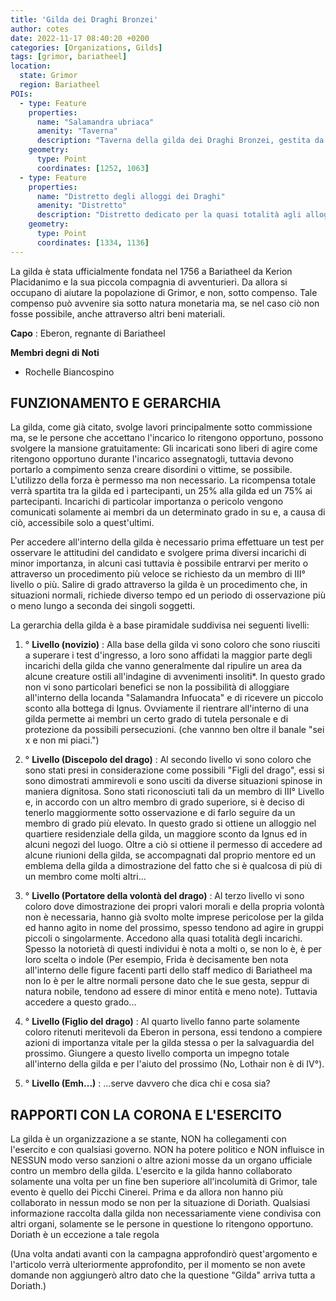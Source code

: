 ```yaml
---
title: 'Gilda dei Draghi Bronzei'
author: cotes
date: 2022-11-17 08:40:20 +0200
categories: [Organizations, Gilds]
tags: [grimor, bariatheel]
location:
  state: Grimor
  region: Bariatheel
POIs:
  - type: Feature
    properties:
      name: "Salamandra ubriaca"
      amenity: "Taverna"
      description: "Taverna della gilda dei Draghi Bronzei, gestita da Killian e, quand'esso non è presente, Pherin."
    geometry:
      type: Point
      coordinates: [1252, 1063]
  - type: Feature
    properties:
      name: "Distretto degli alloggi dei Draghi"
      amenity: "Distretto"
      description: "Distretto dedicato per la quasi totalità agli alloggi dei membri della gilda, oltre a loro vi sono altri piccoli negozi di viveri ed oggetti vari."
    geometry:
      type: Point
      coordinates: [1334, 1136]
---
```



La gilda è stata ufficialmente fondata nel 1756 a Bariatheel da Kerion Placidanimo e la sua piccola compagnia di avventurieri. Da allora si occupano di aiutare la popolazione di Grimor, e non, sotto compenso. Tale compenso può avvenire sia sotto natura monetaria ma, se nel caso ciò non fosse possibile, anche attraverso altri beni materiali.

**Capo**
: Eberon, regnante di Bariatheel

**Membri degni di Noti**
- Rochelle Biancospino

FUNZIONAMENTO E GERARCHIA
-------------------------

La gilda, come già citato, svolge lavori principalmente sotto commissione ma, se le persone che accettano l'incarico lo ritengono opportuno, possono svolgere la mansione gratuitamente: Gli incaricati sono liberi di agire come ritengono opportuno durante l'incarico assegnatogli, tuttavia devono portarlo a compimento senza creare disordini o vittime, se possibile. L'utilizzo della forza è permesso ma non necessario. La ricompensa totale verrà spartita tra la gilda ed i partecipanti, un 25% alla gilda ed un 75% ai partecipanti. Incarichi di particolar importanza o pericolo vengono comunicati solamente ai membri da un determinato grado in su e, a causa di ciò, accessibile solo a quest'ultimi.
 
Per accedere all'interno della gilda è necessario prima effettuare un test per osservare le attitudini del candidato e svolgere prima diversi incarichi di minor importanza, in alcuni casi tuttavia è possibile entrarvi per merito o attraverso un procedimento più veloce se richiesto da un membro di III° livello o più. Salire di grado attraverso la gilda è un procedimento che, in situazioni normali, richiede diverso tempo ed un periodo di osservazione più o meno lungo a seconda dei singoli soggetti.
 
La gerarchia della gilda è a base piramidale suddivisa nei seguenti livelli:

1. ° **Livello (novizio)**
  : Alla base della gilda vi sono coloro che sono riusciti a superare i test d'ingresso, a loro sono affidati la maggior parte degli incarichi della gilda che vanno generalmente dal ripulire un area da alcune creature ostili all'indagine di avvenimenti insoliti*. In questo grado non vi sono particolari benefici se non la possibilità di alloggiare all'interno della locanda "Salamandra Infuocata" e di ricevere un piccolo sconto alla bottega di Ignus. Ovviamente il rientrare all'interno di una gilda permette ai membri un certo grado di tutela personale e di protezione da possibili persecuzioni. (che vannno ben oltre il banale "sei x e non mi piaci.")

2. ° **Livello (Discepolo del drago)**
  : Al secondo livello vi sono coloro che sono stati presi in considerazione come possibili "Figli del drago", essi si sono dimostrati ammirevoli e sono usciti da diverse situazioni spinose in maniera dignitosa. Sono stati riconosciuti tali da un membro di III° Livello e, in accordo con un altro membro di grado superiore, si è deciso di tenerlo maggiormente sotto osservazione e di farlo seguire da un membro di grado più elevato. In questo grado si ottiene un alloggio nel quartiere residenziale della gilda, un maggiore sconto da Ignus ed in alcuni negozi del luogo. Oltre a ciò si ottiene il permesso di accedere ad alcune riunioni della gilda, se accompagnati dal proprio mentore ed un emblema della gilda a dimostrazione del fatto che si è qualcosa di più di un membro come molti altri...

3. ° **Livello (Portatore della volontà del drago)**
  : Al terzo livello vi sono coloro dove dimostrazione dei propri valori morali e della propria volontà non è necessaria, hanno già svolto molte imprese pericolose per la gilda ed hanno agito in nome del prossimo, spesso tendono ad agire in gruppi piccoli o singolarmente. Accedono alla quasi totalità degli incarichi. Spesso la notorietà di questi individui è nota a molti o, se non lo è, è per loro scelta o indole (Per esempio, Frida è decisamente ben nota all'interno delle figure facenti parti dello staff medico di Bariatheel ma non lo è per le altre normali persone dato che le sue gesta, seppur di natura nobile, tendono ad essere di minor entità e meno note). Tuttavia accedere a questo grado...

4. ° **Livello (Figlio del drago)**
  : Al quarto livello fanno parte solamente coloro ritenuti meritevoli da Eberon in persona, essi tendono a compiere azioni di importanza vitale per la gilda stessa o per la salvaguardia del prossimo. Giungere a questo livello comporta un impegno totale all'interno della gilda e per l'aiuto del prossimo (No, Lothair non è di IV°).

5. ° **Livello (Emh...)**
  : ...serve davvero che dica chi e cosa sia?

RAPPORTI CON LA CORONA E L'ESERCITO
-----------------------------------

La gilda è un organizzazione a se stante, NON ha collegamenti con l'esercito e con qualsiasi governo. NON ha potere politico e NON influisce in NESSUN modo verso sanzioni o altre azioni mosse da un organo ufficiale contro un membro della gilda. L'esercito e la gilda hanno collaborato solamente una volta per un fine ben superiore all'incolumità di Grimor, tale evento è quello dei Picchi Cinerei. Prima e da allora non hanno più collaborato in nessun modo se non per la situazione di Doriath. Qualsiasi informazione raccolta dalla gilda non necessariamente viene condivisa con altri organi, solamente se le persone in questione lo ritengono opportuno. Doriath è un eccezione a tale regola
 
(Una volta andati avanti con la campagna approfondirò quest'argomento e l'articolo verrà ulteriormente approfondito, per il momento se non avete domande non aggiungerò altro dato che la questione "Gilda" arriva tutta a Doriath.)


